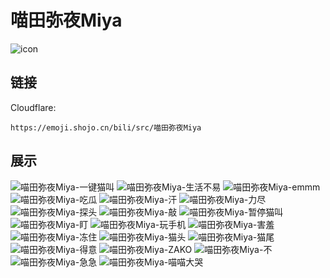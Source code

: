 # 喵田弥夜Miya
![icon](https://emoji.shojo.cn/bili/src/喵田弥夜Miya/icon.png)
## 链接
Cloudflare:
```
https://emoji.shojo.cn/bili/src/喵田弥夜Miya
```
## 展示
![喵田弥夜Miya-一键猫叫](https://emoji.shojo.cn/bili/src/喵田弥夜Miya/喵田弥夜Miya-一键猫叫.png)
![喵田弥夜Miya-生活不易](https://emoji.shojo.cn/bili/src/喵田弥夜Miya/喵田弥夜Miya-生活不易.png)
![喵田弥夜Miya-emmm](https://emoji.shojo.cn/bili/src/喵田弥夜Miya/喵田弥夜Miya-emmm.png)
![喵田弥夜Miya-吃瓜](https://emoji.shojo.cn/bili/src/喵田弥夜Miya/喵田弥夜Miya-吃瓜.png)
![喵田弥夜Miya-汗](https://emoji.shojo.cn/bili/src/喵田弥夜Miya/喵田弥夜Miya-汗.png)
![喵田弥夜Miya-力尽](https://emoji.shojo.cn/bili/src/喵田弥夜Miya/喵田弥夜Miya-力尽.png)
![喵田弥夜Miya-探头](https://emoji.shojo.cn/bili/src/喵田弥夜Miya/喵田弥夜Miya-探头.png)
![喵田弥夜Miya-敲](https://emoji.shojo.cn/bili/src/喵田弥夜Miya/喵田弥夜Miya-敲.png)
![喵田弥夜Miya-暂停猫叫](https://emoji.shojo.cn/bili/src/喵田弥夜Miya/喵田弥夜Miya-暂停猫叫.png)
![喵田弥夜Miya-盯](https://emoji.shojo.cn/bili/src/喵田弥夜Miya/喵田弥夜Miya-盯.png)
![喵田弥夜Miya-玩手机](https://emoji.shojo.cn/bili/src/喵田弥夜Miya/喵田弥夜Miya-玩手机.png)
![喵田弥夜Miya-害羞](https://emoji.shojo.cn/bili/src/喵田弥夜Miya/喵田弥夜Miya-害羞.png)
![喵田弥夜Miya-冻住](https://emoji.shojo.cn/bili/src/喵田弥夜Miya/喵田弥夜Miya-冻住.png)
![喵田弥夜Miya-猫头](https://emoji.shojo.cn/bili/src/喵田弥夜Miya/喵田弥夜Miya-猫头.png)
![喵田弥夜Miya-猫尾](https://emoji.shojo.cn/bili/src/喵田弥夜Miya/喵田弥夜Miya-猫尾.png)
![喵田弥夜Miya-得意](https://emoji.shojo.cn/bili/src/喵田弥夜Miya/喵田弥夜Miya-得意.png)
![喵田弥夜Miya-ZAKO](https://emoji.shojo.cn/bili/src/喵田弥夜Miya/喵田弥夜Miya-ZAKO.png)
![喵田弥夜Miya-不](https://emoji.shojo.cn/bili/src/喵田弥夜Miya/喵田弥夜Miya-不.png)
![喵田弥夜Miya-急急](https://emoji.shojo.cn/bili/src/喵田弥夜Miya/喵田弥夜Miya-急急.png)
![喵田弥夜Miya-喵喵大哭](https://emoji.shojo.cn/bili/src/喵田弥夜Miya/喵田弥夜Miya-喵喵大哭.png)
